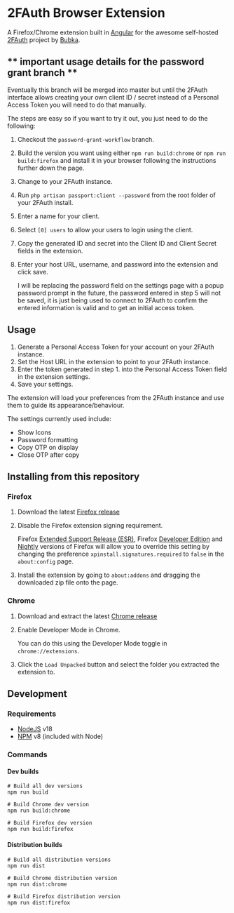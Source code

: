 # 2FAuth Browser Extension

A Firefox/Chrome extension built in [Angular](https://angular.io/) for the awesome self-hosted [2FAuth](https://github.com/Bubka/2FAuth) project by [Bubka](https://github.com/Bubka).

## ** important usage details for the password grant branch **
Eventually this branch will be merged into master but until the 2FAuth interface allows creating your own client ID / secret instead of a Personal Access Token you will need to do that manually.

The steps are easy so if you want to try it out, you just need to do the following:
1. Checkout the `password-grant-workflow` branch.
2. Build the version you want using either `npm run build:chrome` or `npm run build:firefox` and install it in your browser following the instructions further down the page. 
3. Change to your 2FAuth instance.
4. Run `php artisan passport:client --password` from the root folder of your 2FAuth install.
5. Enter a name for your client.
6. Select `[0] users` to allow your users to login using the client.
7. Copy the generated ID and secret into the Client ID and Client Secret fields in the extension.
8. Enter your host URL, username, and password into the extension and click save.

   I will be replacing the password field on the settings page with a popup password prompt in the future, the password entered in step 5 will not be saved, it is just being used to connect to 2FAuth to confirm the entered information is valid and to get an initial access token.


## Usage

1. Generate a Personal Access Token for your account on your 2FAuth instance.
2. Set the Host URL in the extension to point to your 2FAuth instance.
3. Enter the token generated in step 1. into the Personal Access Token field in the extension settings.
4. Save your settings.

The extension will load your preferences from the 2FAuth instance and use them to guide its appearance/behaviour.

The settings currently used include:
- Show Icons
- Password formatting
- Copy OTP on display
- Close OTP after copy


## Installing from this repository

### Firefox
1. Download the latest [Firefox release](https://github.com/josh-gaby/2fauth-browser-extension/releases)
2. Disable the Firefox extension signing requirement.

   Firefox [Extended Support Release (ESR)](https://www.mozilla.org/firefox/organizations/), Firefox [Developer Edition](https://www.mozilla.org/firefox/developer/) and [Nightly](https://nightly.mozilla.org/) versions of Firefox will allow you to override this setting by changing the preference `xpinstall.signatures.required` to `false` in the `about:config` page.
3. Install the extension by going to `about:addons` and dragging the downloaded zip file onto the page.


### Chrome
1. Download and extract the latest [Chrome release](https://github.com/josh-gaby/2fauth-browser-extension/releases)
2. Enable Developer Mode in Chrome.

   You can do this using the Developer Mode toggle in `chrome://extensions`.
3. Click the `Load Unpacked` button and select the folder you extracted the extension to.


## Development 

### Requirements

- [NodeJS](https://nodejs.com) v18
- [NPM](https://npmjs.com) v8 (included with Node)

### Commands
#### Dev builds
```shell
# Build all dev versions
npm run build

# Build Chrome dev version
npm run build:chrome

# Build Firefox dev version
npm run build:firefox
```

#### Distribution builds
```shell
# Build all distribution versions
npm run dist

# Build Chrome distribution version
npm run dist:chrome

# Build Firefox distribution version
npm run dist:firefox
```
